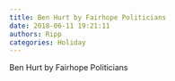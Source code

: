 ```yaml
---
title: Ben Hurt by Fairhope Politicians
date: 2018-06-11 19:21:11
authors: Ripp
categories: Holiday
---
```


 Ben Hurt by Fairhope Politicians